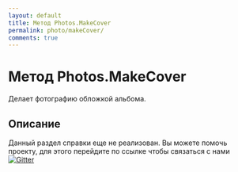 ```yaml
---
layout: default
title: Метод Photos.MakeCover
permalink: photo/makeCover/
comments: true
---
```

# Метод Photos.MakeCover
Делает фотографию обложкой альбома.

## Описание
Данный раздел справки еще не реализован. Вы  можете помочь проекту, для этого перейдите по ссылке чтобы связаться с нами [![Gitter](https://badges.gitter.im/Join%20Chat.svg)](https://gitter.im/vknet/vk?utm_source=badge&utm_medium=badge&utm_campaign=pr-badge)
